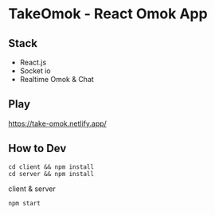 # TakeOmok - React Omok App

## Stack

- React.js
- Socket io
- Realtime Omok & Chat

## Play

https://take-omok.netlify.app/

## How to Dev

    cd client && npm install
    cd server && npm install

client & server

    npm start
